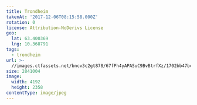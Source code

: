 ```yaml
---
title: Trondheim
takenAt: '2017-12-06T08:15:58.000Z'
rotation: 0
license: Attribution-NoDerivs License
geo:
  lat: 63.400369
  lng: 10.368791
tags:
  - trondheim
url: >-
  //images.ctfassets.net/bncv3c2gt878/67fPh4yAPASuC9BvBtrfXz/1702bb47bc507a4a1400932fc125f79b/trondheim_37981233635_o
size: 2841004
image:
  width: 4192
  height: 2358
contentType: image/jpeg
---
```


